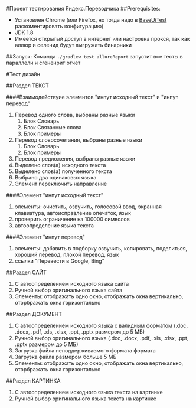 #Проект тестирования Яндекс.Переводчика
##Prerequisites:
* Установлен Chrome (или Firefox, но тогда надо в [BaseUiTest](../master/src/test/java/ru/atrofimov/uitest/common/BaseUiTest.java) раскоментировать конфигурацию)
* JDK 1.8
* Имеется открытый доступ в интернет или настроена прокся, так как аллюр и селенид будут выгружать бинарники

##Запуск:
Команда `./gradlew test allureReport` запустит все тесты в параллели и сгененрит отчет

#Тест дизайн

##Раздел ТЕКСТ

####Взаимодействуие элементов "инпут исходный текст" и "инпут перевод"
1. Перевод одного слова, выбраны разные языки
   1. Блок Словарь
   2. Блок Связанные слова
   3. Блок примеры
2. Перевод словосочетания, выбраны разные языки
   1. Блок Словарь
   3. Блок примеры	
3. Перевод предложения, выбраны разные языки
4. Выделено слов(а) исходного текста
5. Выделено слов(а) полученного текста
6. Выбрано два одинаковых языка 
7. Элемент переключить направление 

####Элемент "инпут исходный текст"
1. элементы: очистить, озвучить, голосовой ввод, экранная клавиатура, автоисправление опечаток, язык
2. проверить ограничение на 100000 символов
3. автоопределение языка текста


####Элемент "инпут перевод"
1. элементы: добавить в подборку озвучить, копировать, поделиться, хороший перевод, плохой перевод, язык
2. ссылки "Перевести в Google, Bing"

##Раздел САЙТ
1. С автоопределением исходного языка сайта
2. Ручной выбор оригинального языка сайта
3. Элементы: отображать одно окно, отображать окна вертикально, оторбражать окна горизонтально


##Раздел ДОКУМЕНТ
1. С автоопределением исходного языка с валидным форматом
(.doc, .docx, .pdf, .xls, .xlsx, .ppt, .pptx
размером до 5 МБ)
2. Ручной выбор оригинального языка
(.doc, .docx, .pdf, .xls, .xlsx, .ppt, .pptx
размером до 5 МБ)
3. Загрузка файла неподдерживаемого формата формата
4. Загрузка файла размером больше 5 МБ
5. Элементы: отображать одно окно, отображать окна вертикально, оторбражать окна горизонтально


##Раздел КАРТИНКА
1. С автоопределением исходного языка текста на картинке
2. Ручной выбор оригинального языка текста на картинке
